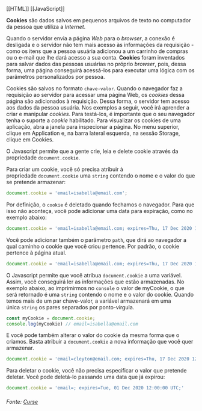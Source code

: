 [[HTML]]
[[JavaScript]]

**Cookies** são dados salvos em pequenos arquivos de texto no computador da pessoa que utiliza a _Internet_.

Quando o servidor envia a página _Web_ para o _browser_, a conexão é desligada e o servidor não tem mais acesso às informações da requisição - como os itens que a pessoa usuária adicionou a um carrinho de compras ou o e-mail que lhe dará acesso a sua conta. **Cookies** foram inventados para salvar dados das pessoas usuárias no próprio _browser_, pois, dessa forma, uma página conseguirá acessá-los para executar uma lógica com os parâmetros personalizados por pessoa.

Cookies são salvos no formato `chave-valor`. Quando o navegador faz a requisição ao servidor para acessar uma página Web, os _cookies_ dessa página são adicionados à requisição. Dessa forma, o servidor tem acesso aos dados da pessoa usuária. Nos exemplos a seguir, você irá aprender a criar e manipular _cookies_. Para testá-los, é importante que o seu navegador tenha o suporte a _cookie_ habilitado. Para visualizar os cookies de uma aplicação, abra a janela para inspecionar a página. No menu superior, clique em Application e, na barra lateral esquerda, na sessão Storage, clique em Cookies.

O Javascript permite que a gente crie, leia e delete cookie através da propriedade `document.cookie`.

Para criar um cookie, você só precisa atribuir à propriedade `document.cookie` uma `string` contendo o nome e o valor do que se pretende armazenar:

```js
document.cookie = 'email=isabella@email.com';
```

Por definição, o `cookie` é deletado quando fechamos o navegador. Para que isso não aconteça, você pode adicionar uma data para expiração, como no exemplo abaixo:

```js
document.cookie = 'email=isabella@email.com; expires=Thu, 17 Dec 2020 12:00:00 UTC';
```

Você pode adicionar também o parâmetro `path`, que dirá ao navegador a qual caminho o cookie que você criou pertence. Por padrão, o cookie pertence à página atual.


```js
document.cookie = 'email=isabella@email.com; expires=Thu, 17 Dec 2020 12:00:00 UTC; path=/';
```

O Javascript permite que você atribua `document.cookie` a uma variável. Assim, você conseguirá ler as informações que estão armazenadas. No exemplo abaixo, ao imprimirmos no `console` o valor de myCookie, o que será retornado é uma `string` contendo o nome e o valor do cookie. Quando temos mais de um par chave-valor, a variável armazenará em uma única `string` os pares separados por ponto-vírgula.

```js
const myCookie = document.cookie;
console.log(myCookie) // email=isabella@email.com
```

E você pode também alterar o valor do cookie da mesma forma que o criamos. Basta atribuir a `document.cookie` a nova informação que você quer armazenar.

```js
document.cookie = 'email=cleyton@email.com; expires=Thu, 17 Dec 2020 12:00:00 UTC';
```

Para deletar o cookie, você não precisa especificar o valor que pretende deletar. Você pode deletá-lo passando uma data que já expirou:

```js
document.cookie = 'email=; expires=Tue, 01 Dec 2020 12:00:00 UTC;'
```

###### Fonte: [Curse](https://app.betrybe.com/learn/course/5e938f69-6e32-43b3-9685-c936530fd326/module/fc998c60-386e-46bc-83ca-4269beb17e17/section/d8690b8d-eaa4-4344-997c-cd1a2674076f/day/601a2d75-6ae1-42e6-8e1a-afdfb0f0c4cc/lesson/d26b68d3-5595-4bba-96e6-381a1168eac1)
